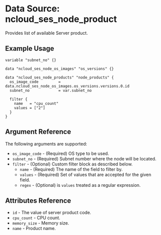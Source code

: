 # Data Source: ncloud_ses_node_product

Provides list of available Server product.

## Example Usage

```hcl
variable "subnet_no" {}

data "ncloud_ses_node_os_images" "os_versions" {}

data "ncloud_ses_node_products" "node_products" {
  os_image_code         = data.ncloud_ses_node_os_images.os_versions.versions.0.id
  subnet_no             = var.subnet_no
  
  filter {
    name   = "cpu_count"
    values = ["2"]
  }
}
```

## Argument Reference
The following arguments are supported:
* `os_image_code` - (Required) OS type to be used.
* `subnet_no` - (Required) Subnet number where the node will be located.
* `filter` - (Optional) Custom filter block as described below.
    * `name` - (Required) The name of the field to filter by.
    * `values` - (Required) Set of values that are accepted for the given field.
    * `regex` - (Optional) is `values` treated as a regular expression.

## Attributes Reference
* `id` - The value of server product code.
* `cpu_count` - CPU count.
* `memory_size` - Memory size.
* `name` - Product name.
    
